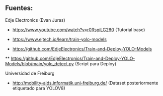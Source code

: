 ## Fuentes:
Edje Electronics (Evan Juras)

* https://www.youtube.com/watch?v=r0RspiLG260 (Tutorial base)

* https://www.ejtech.io/learn/train-yolo-models

* https://github.com/EdjeElectronics/Train-and-Deploy-YOLO-Models

** https://github.com/EdjeElectronics/Train-and-Deploy-YOLO-Models/blob/main/yolo_detect.py (Script para Deploy)


Universidad de Freiburg

* http://mobility-aids.informatik.uni-freiburg.de/ (Dataset posteriormente etiquetado para YOLOV8)

